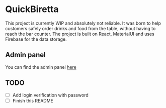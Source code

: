 # QuickBiretta

This project is currently WIP and absolutely not reliable. It was born to help customers safely order drinks and food from the table, without having to reach the bar counter.
The project is built on React, MaterialUI and uses Firebase for the data storage.

## Admin panel

You can find the admin panel [here](https://github.com/montali/manu)

## TODO

- [ ] Add login verification with password
- [ ] Finish this README
